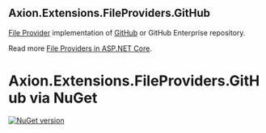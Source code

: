 ﻿## Axion.Extensions.FileProviders.GitHub

[File Provider](https://learn.microsoft.com/en-us/dotnet/api/microsoft.extensions.fileproviders.ifileprovider) implementation of [GitHub](https://github.com) or GitHub Enterprise repository.

Read more [File Providers in ASP.NET Core](https://learn.microsoft.com/en-us/aspnet/core/fundamentals/file-providers).

# Axion.Extensions.FileProviders.GitHub via NuGet 

[![NuGet version](https://badge.fury.io/nu/Axion.Extensions.FileProviders.GitHub.svg)](https://badge.fury.io/nu/Axion.Extensions.FileProviders.GitHub) 
